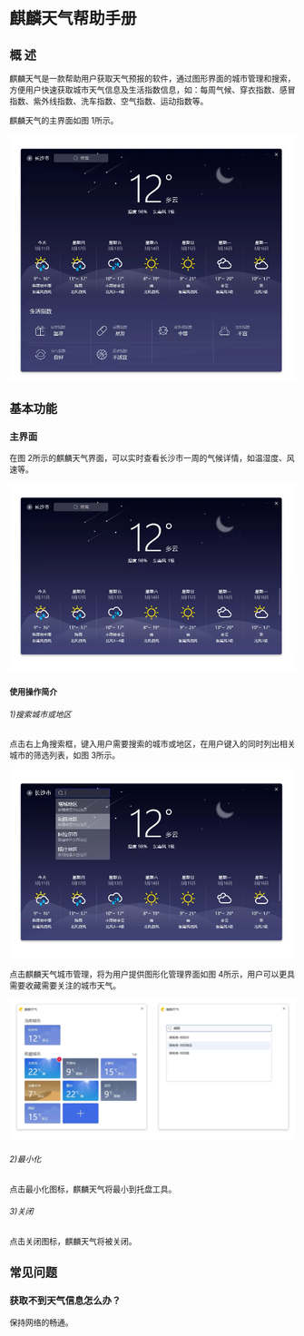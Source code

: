 # 麒麟天气帮助手册
## 概 述
麒麟天气是一款帮助用户获取天气预报的软件，通过图形界面的城市管理和搜索，方便用户快速获取城市天气信息及生活指数信息，如：每周气候、穿衣指数、感冒指数、紫外线指数、洗车指数、空气指数、运动指数等。

麒麟天气的主界面如图 1所示。

![图 1 麒麟天气主界面-big](image/1.png)

## 基本功能
### 主界面
在图 2所示的麒麟天气界面，可以实时查看长沙市一周的气候详情，如温湿度、风速等。

![图 2 麒麟天气界面-big](image/2.png)

#### 使用操作简介
###### 1)搜索城市或地区
点击右上角搜索框，键入用户需要搜索的城市或地区，在用户键入的同时列出相关城市的筛选列表，如图 3所示。

![图 3 搜索城市或地区-big](image/3.png)

点击麒麟天气城市管理，将为用户提供图形化管理界面如图 4所示，用户可以更具需要收藏需要关注的城市天气。

![图 4 城市管理-big](image/4.png)

###### 2)最小化
点击最小化图标，麒麟天气将最小到托盘工具。
###### 3)关闭
点击关闭图标，麒麟天气将被关闭。
## 常见问题
### 获取不到天气信息怎么办？
保持网络的畅通。
